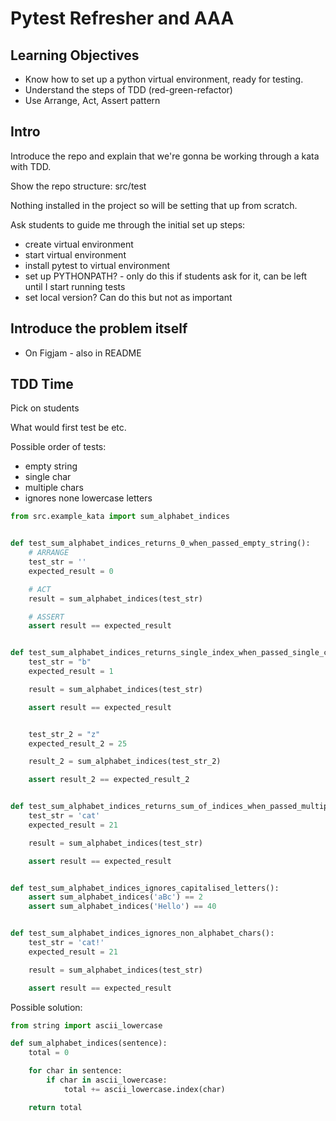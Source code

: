 # Pytest Refresher and AAA

## Learning Objectives

- Know how to set up a python virtual environment, ready for testing.
- Understand the steps of TDD (red-green-refactor)
- Use Arrange, Act, Assert pattern

## Intro

Introduce the repo and explain that we're gonna be working through a kata with TDD.

Show the repo structure: src/test

Nothing installed in the project so will be setting that up from scratch.

Ask students to guide me through the initial set up steps:

- create virtual environment
- start virtual environment
- install pytest to virtual environment
- set up PYTHONPATH? - only do this if students ask for it, can be left until I start running tests
- set local version? Can do this but not as important

## Introduce the problem itself

- On Figjam - also in README

## TDD Time

Pick on students

What would first test be etc.

Possible order of tests:

- empty string
- single char
- multiple chars
- ignores none lowercase letters

```py
from src.example_kata import sum_alphabet_indices


def test_sum_alphabet_indices_returns_0_when_passed_empty_string():
    # ARRANGE
    test_str = ''
    expected_result = 0

    # ACT
    result = sum_alphabet_indices(test_str)

    # ASSERT
    assert result == expected_result


def test_sum_alphabet_indices_returns_single_index_when_passed_single_char():
    test_str = "b"
    expected_result = 1

    result = sum_alphabet_indices(test_str)

    assert result == expected_result


    test_str_2 = "z"
    expected_result_2 = 25

    result_2 = sum_alphabet_indices(test_str_2)

    assert result_2 == expected_result_2


def test_sum_alphabet_indices_returns_sum_of_indices_when_passed_multiple_chars():
    test_str = 'cat'
    expected_result = 21

    result = sum_alphabet_indices(test_str)

    assert result == expected_result


def test_sum_alphabet_indices_ignores_capitalised_letters():
    assert sum_alphabet_indices('aBc') == 2
    assert sum_alphabet_indices('Hello') == 40


def test_sum_alphabet_indices_ignores_non_alphabet_chars():
    test_str = 'cat!'
    expected_result = 21

    result = sum_alphabet_indices(test_str)

    assert result == expected_result

```

Possible solution:

```py
from string import ascii_lowercase

def sum_alphabet_indices(sentence):
    total = 0

    for char in sentence:
        if char in ascii_lowercase:
            total += ascii_lowercase.index(char)

    return total
```
